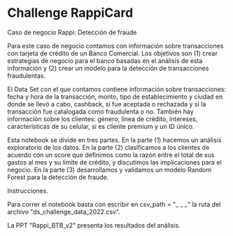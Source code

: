 # Challenge RappiCard
Caso de negocio Rappi: Detección de fraude

Para este caso de negocio contamos con información sobre transacciones con tarjeta de crédito de un Banco Comercial. Los objetivos son (1) crear estrategias de negocio para el banco basadas en el análisis de esta información y (2) crear un modelo para la detección de transacciones fraudulentas.

El Data Set con el que contamos contiene información sobre transacciones: fecha y hora de la transacción, monto, tipo de establecimiento y ciudad en donde se llevó a cabo, cashback, si fue aceptada o rechazada y si la transacción fue catalogada como fraudulenta o no. También hay información sobre los clientes: género, línea de crédito, intereses, características de su celular, si es cliente premium y un ID único.

Esta notebook se divide en tres partes. En la parte (1) hacemos un análisis exploratorio de los datos. En la parte (2) clasificamos a los clientes de acuerdo con un score que definimos como la razón entre el total de sus gastos al mes y su límite de crédito, y discutimos las implicaciones para el negocio. En la parte (3) desarrollamos y validamos un modelo Random Forest para la detección de fraude.

Instrucciones.

Para correr el notebook basta con escribir en csv_path = "_ _ _" la ruta del archivo "ds_challenge_data_2022.csv".

La PPT "Rappi_BTB_v2" presenta los resultados del análisis.


